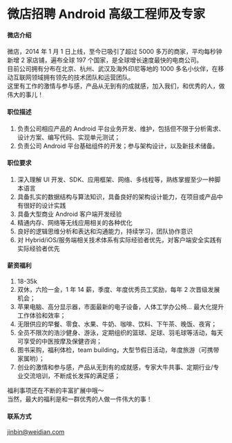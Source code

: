 微店招聘 Android 高级工程师及专家
==========

#### 微店介绍
微店，2014 年 1 月 1 日上线，至今已吸引了超过 5000 多万的商家，平均每秒钟新增 2 家店铺，遍布全球 197 个国家，是全球增长速度最快的电商公司。  
目前公司拥有分布在北京、杭州、武汉及海外印尼等地的 1000 多名小伙伴，在移动互联网领域拥有领先的技术团队和运营团队。  
这里有工作的激情与参与感，产品从无到有的成就感，加入我们，和优秀的人，做伟大的事儿！

#### 职位描述 
1. 负责公司相应产品的 Android 平台业务开发、维护，包括但不限于分析需求、设计方案、编写代码、实现单元测试； 
2. 负责公司 Android 平台基础组件的开发；参与架构设计，以及新技术储备。 

#### 职位要求 
1. 深入理解 UI 开发、SDK、应用框架、网络、多线程等，熟练掌握至少一种脚本语言 
2. 具备扎实的数据结构与算法知识，具备良好的架构设计能力，在项目或产品中有很好的设计实践 
3. 具备大型商业 Android 客户端开发经验 
4. 精通内存、网络等无线应用相关的各种优化 
5. 良好的逻辑思维分析和表达和沟通能力，持续学习，团队协作意识 
6. 对 Hybrid/iOS/服务端相关技术体系有实际经验者优先，对客户端安全实践有实际经验者优先

#### 薪资福利
1. 18-35k
2. 双休，六险一金，1 年 14 薪，季度、年度优秀员工奖励，每年 2 次晋级发展机会；
3. 苹果电脑、高分显示器，市面最新的电子设备，人体工学办公椅...  最大化提升工作体验和效率；
4. 无限供应的早餐、零食、水果、牛奶、咖啡、饮料、下午茶、晚饭、夜宵；
5. 全员不限次的浩沙健身、游泳，定期组织的篮球、足球、羽毛球等活动，每天可享受的中医按摩及保健咨询；
6. 图书采购，福利体检，team building，大型节假日活动，年度旅游（可携带家属哟）；
7. 创业的激情和参与感，产品从无到有的成就感，专家大牛共事、定期行业/专业交流培训，不断成长发挥的满足感；

福利事项还在不断的丰富扩展中哦～  
当然，最大的福利是和一群优秀的人做一件伟大的事！   

#### 联系方式
[jinbin@weidian.com](mailto:jinbin@weidian.com)  